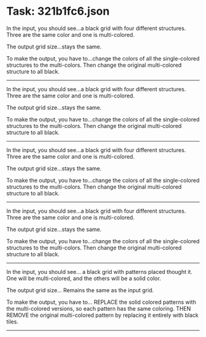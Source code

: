 # Task: 321b1fc6.json

In the input, you should see...a black grid with four different structures. Three are the same color and one is multi-colored.

The output grid size...stays the same.

To make the output, you have to...change the colors of all the single-colored structures to the multi-colors. Then change the original multi-colored structure to all black.

---

In the input, you should see...a black grid with four different structures. Three are the same color and one is multi-colored.

The output grid size...stays the same.

To make the output, you have to...change the colors of all the single-colored structures to the multi-colors. Then change the original multi-colored structure to all black.

---

In the input, you should see...a black grid with four different structures. Three are the same color and one is multi-colored.

The output grid size...stays the same.

To make the output, you have to...change the colors of all the single-colored structures to the multi-colors. Then change the original multi-colored structure to all black.

---

In the input, you should see...a black grid with four different structures. Three are the same color and one is multi-colored.

The output grid size...stays the same.

To make the output, you have to...change the colors of all the single-colored structures to the multi-colors. Then change the original multi-colored structure to all black.

---

In the input, you should see... a black grid with patterns placed thought it. One will be multi-colored, and the others will be a solid color.

The output grid size... Remains the same as the input grid.

To make the output, you have to... REPLACE the solid colored patterns with the multi-colored versions, so each pattern has the same coloring. THEN REMOVE the original multi-colored pattern by replacing it entirely with black tiles.

---


